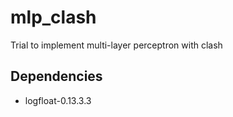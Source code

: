 # mlp_clash

Trial to implement multi-layer perceptron with clash

## Dependencies

* logfloat-0.13.3.3
